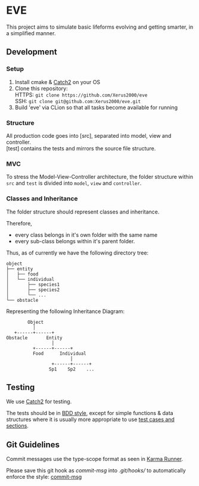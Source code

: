 # EVE

This project aims to simulate basic lifeforms evolving and getting smarter, in a simplified manner.

## Development

### Setup

1. Install cmake & [Catch2](https://github.com/catchorg/Catch2) on your OS
2. Clone this repository:  
   HTTPS: ```git clone https://github.com/Xerus2000/eve```  
   SSH: ```git clone git@github.com:Xerus2000/eve.git```
3. Build 'eve' via CLion so that all tasks become available for running

### Structure

All production code goes into [src], separated into model, view and controller.  
[test] contains the tests and mirrors the source file structure.

### MVC

To stress the Model-View-Controller architecture, the folder structure within `src` and `test` is divided into `model`, `view` and `controller`.

### Classes and Inheritance

The folder structure should represent classes and inheritance.

Therefore,

- every class belongs in it's own folder with the same name
- every sub-class belongs within it's parent folder.

Thus, as of currently we have the following directory tree:

    object
    ├── entity
    │   ├── food
    │   └── individual
    │       ├── species1
    │       ├── species2
    │       └── ...
    └── obstacle

Representing the following Inheritance Diagram:

            Object
              │
       +------+------+
    Obstacle       Entity
                     │
              +------+------+
              Food      Individual
                            │
                     +------+------+
                    Sp1    Sp2    ...

## Testing

We use [Catch2](https://github.com/catchorg/Catch2) for testing.

The tests should be in [BDD style](https://github.com/catchorg/Catch2/blob/master/docs/tutorial.md#bdd-style), except for simple functions & data structures where it is usually more appropriate to use [test cases and sections](https://github.com/catchorg/Catch2/blob/master/docs/tutorial.md#test-cases-and-sections).

## Git Guidelines

Commit messages use the type-scope format as seen in [Karma Runner](http://karma-runner.github.io/4.0/dev/git-commit-msg.html).

Please save this git hook as *commit-msg* into *.git/hooks/* to automatically enforce the style: [commit-msg](https://www.notion.so/65a89aab035d4315bca4f2c68647fb45#4f25ab81102444bcbaba77e945712add)